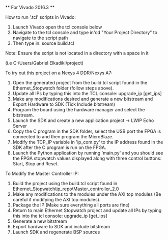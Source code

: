 ** For Vivado 2016.3 **

How to run '.tcl' scripts in Vivado:
1. Launch Vivado open the tcl console below
2. Navigate to the tcl console and type in'cd "Your Project Directory" to navigate to the script path
3. Then type in: source build.tcl

Note: Ensure the script is not located in a directory with a space in it 

(i.e C:/Users/Gabriel Elkadiki/project)

To try out this project on a Nexys 4 DDR/Nexys A7:
1. Open the generated project from the build.tcl script found in the Ethernet_Stopwatch folder (follow steps above).
2. Update all IPs by typing this into the TCL console: upgrade_ip [get_ips]
3. Make any modifications desired and generate a new bitstream and Export Hardware to SDK (Tick Include bitstream)
4. Program the board using the hardware manager and select the bitstream. 
5. Launch the SDK and create a new application project -> LWIP Echo Server
6. Copy the C program in the SDK folder, select the USB port the FPGA is connected to and then program the MicroBlaze.
7. Modify the TCP_IP variable in 'ip_com.py' to the IP address found in the SDK after the C program is run on the FPGA.
8. Launch the Python application by running 'main.py' and you should see the FPGA stopwatch values displayed along with three control buttons: Start, Stop and Reset.

To Modify the Master Controller IP:
1. Build the project using the build.tcl script found in Ethernet_Stopwatch\ip_repo\Master_controller_2.0
2. Make any modifications to the modules under the AXI top modules (Be careful if modifying the AXI top modules).
3. Package the IP (Make sure everything all ports are fine)
4. Return to main Ethernet Stopwatch project and update all IPs by typing this into the tcl console: upgrade_ip [get_ips]
5. Generate a new bitstream
6. Export hardware to SDK and include bitstream
7. Launch SDK and regenerate BSP sources
